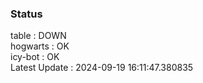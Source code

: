 ### Status


table : DOWN  
hogwarts : OK  
icy-bot : OK  
Latest Update : 2024-09-19 16:11:47.380835
